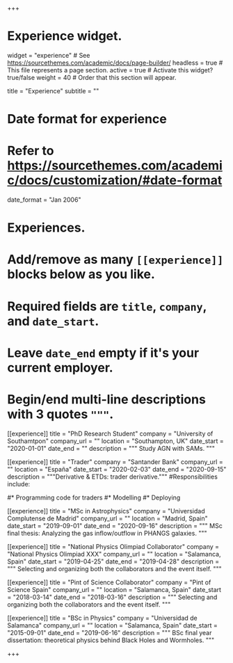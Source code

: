 +++
# Experience widget.
widget = "experience"  # See https://sourcethemes.com/academic/docs/page-builder/
headless = true  # This file represents a page section.
active = true  # Activate this widget? true/false
weight = 40  # Order that this section will appear.

title = "Experience"
subtitle = ""

# Date format for experience
#   Refer to https://sourcethemes.com/academic/docs/customization/#date-format
date_format = "Jan 2006"

# Experiences.
#   Add/remove as many `[[experience]]` blocks below as you like.
#   Required fields are `title`, `company`, and `date_start`.
#   Leave `date_end` empty if it's your current employer.
#   Begin/end multi-line descriptions with 3 quotes `"""`.
[[experience]]
  title = "PhD Research Student"
  company = "University of Southamtpon"
  company_url = ""
  location = "Southampton, UK"
  date_start = "2020-01-01"
  date_end = ""
  description = """ Study AGN with SAMs. """

[[experience]]
  title = "Trader"
  company = "Santander Bank"
  company_url = ""
  location = "España"
  date_start = "2020-02-03"
  date_end = "2020-09-15"
  description = """Derivative & ETDs: trader derivative."""
  #Responsibilities include:
  
  #* Programming code for traders
  #* Modelling
  #* Deploying
 
[[experience]]
  title = "MSc in Astrophysics"
  company = "Universidad Complutense de Madrid"
  company_url = ""
  location = "Madrid, Spain"
  date_start = "2019-09-01"
  date_end = "2020-09-16"
  description = """ MSc final thesis: Analyzing the gas inflow/outflow in PHANGS galaxies. """
 
[[experience]]
  title = "National Physics Olimpiad Collaborator"
  company = "National Physics Olimpiad XXX"
  company_url = ""
  location = "Salamanca, Spain"
  date_start = "2019-04-25"
  date_end = "2019-04-28"
  description = """ Selecting and organizing both the collaborators and the event itself.  """
 
[[experience]]
  title = "Pint of Science Collaborator"
  company = "Pint of Science Spain"
  company_url = ""
  location = "Salamanca, Spain"
  date_start = "2018-03-14"
  date_end = "2018-03-16"
  description = """ Selecting and organizing both the collaborators and the event itself.  """
 
[[experience]]
  title = "BSc in Physics"
  company = "Universidad de Salamanca"
  company_url = ""
  location = "Salamanca, Spain"
  date_start = "2015-09-01"
  date_end = "2019-06-16"
  description = """ BSc final year dissertation: theoretical physics behind Black Holes and Wormholes.  """
  
+++
